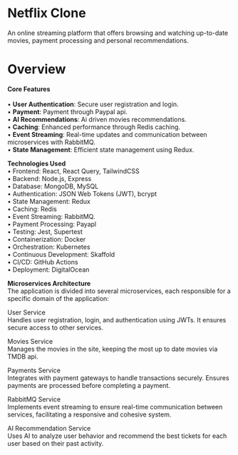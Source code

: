 # Netflix Clone
An online streaming platform that offers browsing and watching up-to-date
movies, payment processing and personal recommendations.
# Overview
**Core Features**<br /><br />
  • **User Authentication**: Secure user registration and login.  
  • **Payment**: Payment through Paypal api.  
  • **AI Recommendations**: Ai driven movies recommendations.  
  • **Caching**: Enhanced performance through Redis caching.  
  • **Event Streaming**: Real-time updates and communication between microservices with RabbitMQ.  
  • **State Management**: Efficient state management using Redux.  

**Technologies Used**    
  • Frontend: React, React Query, TailwindCSS  
  • Backend: Node.js, Express  
  • Database: MongoDB, MySQL  
  • Authentication: JSON Web Tokens (JWT), bcrypt  
  • State Management: Redux  
  • Caching: Redis  
  • Event Streaming: RabbitMQ.  
  • Payment Processing: Payapl  
  • Testing: Jest, Supertest  
  • Containerization: Docker  
  • Orchestration: Kubernetes  
  • Continuous Development: Skaffold  
  • CI/CD: GitHub Actions  
  • Deployment: DigitalOcean  

**Microservices Architecture**  
The application is divided into several microservices, each responsible for a specific domain of the application:  

User Service  
  Handles user registration, login, and authentication using JWTs. It ensures secure access to other services.  

Movies Service  
  Manages the movies in the site, keeping the most up to date movies via TMDB api.  

Payments Service  
  Integrates with payment gateways to handle transactions securely. Ensures payments are processed before completing a payment.  

RabbitMQ Service  
  Implements event streaming to ensure real-time communication between services, facilitating a responsive and cohesive system.  

AI Recommendation Service  
  Uses AI to analyze user behavior and recommend the best tickets for each user based on their past activity.  
